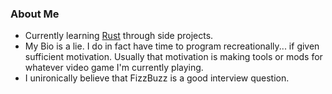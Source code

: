 ### About Me

- Currently learning [Rust](https://www.rust-lang.org/) through side projects.
- My Bio is a lie. I do in fact have time to program recreationally... if given sufficient motivation. Usually that motivation is making tools or mods for whatever video game I'm currently playing.
- I unironically believe that FizzBuzz is a good interview question.

<!--
**zkxs/zkxs** is a ✨ _special_ ✨ repository because its `README.md` (this file) appears on your GitHub profile.

Here are some ideas to get you started:

- 🔭 I’m currently working on ...
- 🌱 I’m currently learning ...
- 👯 I’m looking to collaborate on ...
- 🤔 I’m looking for help with ...
- 💬 Ask me about ...
- 📫 How to reach me: ...
- 😄 Pronouns: ...
- ⚡ Fun fact: ...
-->

